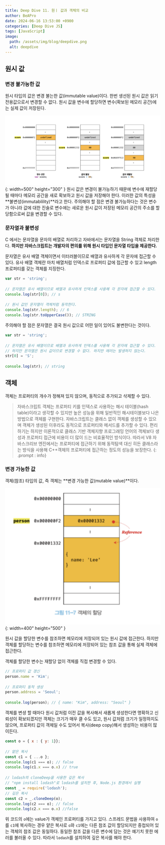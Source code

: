 ```yaml
---
title: Deep Dive 11. 원ㅣ 값과 객체의 비교
author: BeAPro
date: 2024-06-16 13:53:00 +0900
categories: [Deep Dive JS]
tags: [JavaScript]
image:
  path: /assets/img/blog/deepdive.png
  alt: deepdive
---
```

## **원시 값**
### 변경 불가능한 값
원시 타입의 값은 변경 불는한 값(immutable value)이다.
한번 생선된 원시 값은 읽기 전용값으로서 변경할 수 없다.
원시 값을 변수에 할당하면 변수(확보된 메모리 공간)에는 실제 값이 저장된다.

![Desktop View](/assets/img/blog/2024-06-16-deepdive-01.png){: width=500" height="300" }
원시 값은 변경이 불가능하기 때문에 변수에 재할당 될 때마다 메모리 공간을 새로 확보하고 원시 값을 저장해야 한다. 이러한 값의 특성을 **불변성(immutablility)**라고 한다.
주의해야 할 점은 변경 불가능하다는 것은 변수가 아니라 값에 대한 진술로 변수에는 새로운 원시 값이 저장된 메모리 공간의 주소를 할당함으로써 값을 변경할 수 있다.

### 문자열과 불변성
C 에서는 문자열을 문자의 배열로 처리하고 자바에서는 문자열을 String 객체로 처리한다.
**하지만 자바스크립트는 개발자의 편의를 위해 원시 타입인 문자열 타입을 제공한다.**

문자열은 유사 배열 객체이면서 이터러블이므로 배열과 유사하게 각 문자에 접근할 수 있다.
유사 배열 객체란 마치 배열처럼 인덱스로 프로퍼티 값에 접근할 수 있고 length 프로퍼티를 갖는 객체를 지징한다.
```js
var str = 'string';

// 문자열은 유사 배열이므로 배열과 유사하게 인덱스를 사용해 각 문자에 접근할 수 있다.
console.log(str[0]); // s

// 원시 값인 문자열이 객체처럼 동작한다.
console.log(str.length); // 6
console.log(str.toUpperCase()); // STRING
```

주의해야 할 점은 문자열은 결국 원시 값으로 어떤 일이 있어도 불변한다는 것이다.
```js
var str = 'string';

// 문자열은 유사 배열이므로 배열과 유사하게 인덱스를 사용해 각 문자에 접근할 수 있다.
// 하지만 문자열은 원시 값이므로 변경할 수 없다. 하지만 에러는 발생하지 않는다.
str[0] = 'S';

console.log(str); // string
```

## **객체**
객체는 프로퍼티의 개수가 정해져 있지 않으며, 동적으로 추가되고 삭제할 수 있다.
> 자바스크립트 객체는 프로퍼티 키를 인덱스로 사용하는 해시 테이블(hash table)이라고 생각할 수 있지만 높은 성능을 위해 일반적인 해시테이블보다 나은 방법으로 객체를 구현한다.
> 자바스크립트는 클래스 없이 객체를 생성할 수 있으며 객체가 생성된 이후라도 동적으로 프로퍼티와 메서드를 추가할 수 있다. 편리하기는 하지만 이론적으로 클래스 기반 객체지향 프로그래밍 언어의 객체보다 생성과 프로퍼티 접근에 비용이 더 많이 드는 비효율적인 방식이다.
> 따라서 V8 자바스크리브 엔진에서는 프로퍼티에 접근하기 위해 동적탐색 대신 히든 클래스라는 방식을 사용해 C++객체의 프로퍼티에 접근하는 정도의 성능을 보장한다.
{: .prompt : info}

### 변경 가능한 값
객체(참조) 타입의 값, 즉 객체는 **변경 가능한 값(mutable value)**이다.

![Desktop View](/assets/img/blog/2024-06-16-deepdive-02.png){: width=400" height="500" }

원시 값을 할당한 변수를 참조하면 메모리에 저장되어 있는 원시 값에 접근한다.
하지만 객체를 할당하는 변수를 참조하면 메모리에 저장되어 있는 참조 값을 통해 실제 객체에 접근한다.

객체를 할당한 변수는 재할당 없이 객체를 직접 변경할 수 있다.
```js
// 프로퍼티 값 갱신
person.name = 'Kim';

// 프로퍼티 동적 생성
person.address = 'Seoul';

console.log(person); // { name: "Kim", address: "Seoul" }
```
객체를 변셩 할 때마다 원시 값처럼 이전 값을 복사해서 새롭게 생성한다면 명확하고 신뢰성이 확보되겠지만 객체는 크기가 매우 클 수도 있고, 원시 값처럼 크기가 일정하지도 않으며, 프로퍼티 값이 객체일 수도 있어서 복사(deep copy)해서 생성하는 비용이 많이든다.

```js
const o = { x : { y: 1}};

// 얕은 복사
const c1 = { ...o };
console.log(c1 === o); // false
console.log(c1.x === o.x) // true

// lodash의 cloneDeep을 사용한 깊은 복사
// "npm install lodash"로 lodash를 설치한 후, Node.js 환경에서 실행
const _ = require('lodash');
// 깊은 복사
const c2 = _.cloneDeep(o);
console.log(c2 === o); // false
console.log(c2.x === o.x) //false
```
위 코드의 `o`에는 value가 객체인 프로퍼티를 가지고 있다.
스프레드 문법을 사용하여 `o`를 `c1`에 복사하는 경우 얕은 복사로 `o`와 `c1`에는 다른 참조 값이 할당되지만 중첩되어 있는 객체의 참조 값은 동일하다.
동일한 참조 값을 다른 변수에 담는 것은 예기치 못한 에러를 불러올 수 있다.
따라서 `lodash`를 설치하여 깊은 복사를 해야 한다.